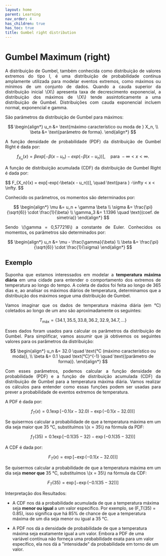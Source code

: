```yaml
---
layout: home
parent: Learning
nav_order: 4
has_children: true
has_toc: true
title: Gumbel right distribution
---
```


<!--Don't delete ths script-->
<script src = "https://polyfill.io/v3/polyfill.min.js?features=es6"></script>
<script id = "MathJax-script" async src="https://cdn.jsdelivr.net/npm/mathjax@3/es5/tex-mml-chtml.js"></script>
<!--Don't delete ths script-->

<h1>Gumbel Maximum (right)</h1>

<p align="justify">A distribuição de Gumbel, também conhecida como distribuição de valores extremos do tipo I, é uma distribuição de probabilidade contínua amplamente utilizada para modelar eventos extremos, como máximos ou mínimos de um conjunto de dados. Quando a cauda superior da distribuição inicial \(X\) apresenta taxa de decrescimento exponencial, a distribuição dos máximos de \(X\) tende assintoticamente a uma distribuição de Gumbel. Distribuições com cauda exponencial incluem normal, exponencial e gamma.

<p align="justify">São parâmetros da distribuição de Gumbel para máximos:</p>

$$
\begin{align*}
u_n &= \text{máximo característico ou moda de } X_n, \\
\beta &= \text{parâmetro de forma}.
\end{align*}
$$

<p align="justify">A função densidade de probabilidade (PDF) da distribuição de Gumbel Right é dada por:</p>

$$
f_{X_n}(x) = \beta exp[-\beta(x - u_n) - exp(-\beta(x - u_n))], \quad \text{para } -\infty < x < \infty.
$$

<p align="justify">A função de distribuição acumulada (CDF) da distribuição de Gumbel Right é dada por:</p>
$$
F_{X_n}(x) = exp[-exp(-\beta(x - u_n))], \quad \text{para } -\infty < x < \infty.
$$

<p align="justify">Conhecido os parâmetros, os momentos são determinados por:</p>

$$
\begin{align*}
\mu &= u_n + \gamma \beta \\
\sigma &= \frac{\pi}{\sqrt{6}} \cdot \frac{1}{\beta} \\
\gamma_3 &= 1.1396 \quad \text{(coef. de simetria)}
\end{align*}
$$

<p align="justify">Sendo \(\gamma = 0,577216\) a constante de Euler. Conhecidos os momentos, os parâmetros são determinados por: </p>

$$
\begin{align*}
u_n &= \mu - \frac{\gamma}{\beta} \\
\beta &= \frac{\pi}{\sqrt{6}} \cdot \frac{1}{\sigma}
\end{align*}
$$

<h2>Exemplo</h2>

<p align="justify">Suponha que estamos interessados em modelar a <strong>temperatura máxima diária</strong> em uma cidade para entender o comportamento dos extremos de temperatura ao longo do tempo. A coleta de dados foi feita ao longo de 365 dias e, ao analisar os máximos diários de temperatura, determinamos que a distribuição dos máximos segue uma distribuição de Gumbel.</p>

<p align="justify">Vamos imaginar que os dados de temperatura máxima diária (em °C) coletados ao longo de um ano são aproximadamente os seguintes:</p>

$$
T_{\text{máx}} = \{34.1, 35.5, 33.8, 36.2, 32.9, 34.7, \ldots\}
$$

<p align="justify">Esses dados foram usados para calcular os parâmetros da distribuição de Gumbel. Para simplificar, vamos assumir que já obtivemos os seguintes valores para os parâmetros da distribuição:</p>

$$
\begin{align*}
u_n &= 32.0 \quad \text{°C (máximo característico ou moda)}, \\
\beta &= 0.1 \quad \text{°C}^{-1} \quad \text{(parâmetro de forma)}.
\end{align*}
$$

<p align="justify">Com esses parâmetros, podemos calcular a função densidade de probabilidade (PDF) e a função de distribuição acumulada (CDF) da distribuição de Gumbel para a temperatura máxima diária. Vamos realizar os cálculos para entender como essas funções podem ser usadas para prever a probabilidade de eventos extremos de temperatura.</p>

<p align="justify"> A PDF é dada por:</p>

$$
f_T(x) = 0.1 \exp\left[-0.1(x - 32.0) - \exp(-0.1(x - 32.0))\right]
$$

<p align="justify">Se quisermos calcular a probabilidade de que a temperatura máxima em um dia seja maior que 35 °C, substituímos \(x = 35\) na fórmula da PDF:</p>

$$
f_T(35) = 0.1 \exp\left[-0.1(35 - 32) - \exp(-0.1(35 - 32))\right]
$$

<p align="justify">A CDF é dada por:</p>

$$
F_T(x) = \exp\left[-\exp(-0.1(x - 32.0))\right]
$$

<p align="justify">Se quisermos calcular a probabilidade de que a temperatura máxima em um dia seja <strong>menor que</strong> 35 °C, substituímos \(x = 35\) na fórmula da CDF:</p>

$$
F_T(35) = \exp\left[-\exp(-0.1(35 - 32))\right]
$$

<p align="justify">Interpretação dos Resultados:</p>

- A CDF nos dá a probabilidade acumulada de que a temperatura máxima seja <strong>menor ou igual</strong> a um valor específico. Por exemplo, se \(F_T(35) = 0.85\), isso significa que há 85% de chance de que a temperatura máxima de um dia seja menor ou igual a 35 °C.

- A PDF nos dá a densidade de probabilidade de que a temperatura máxima seja exatamente igual a um valor. Embora a PDF de uma variável contínua não forneça uma probabilidade exata para um valor específico, ela nos dá a "intensidade" da probabilidade em torno de um valor.


